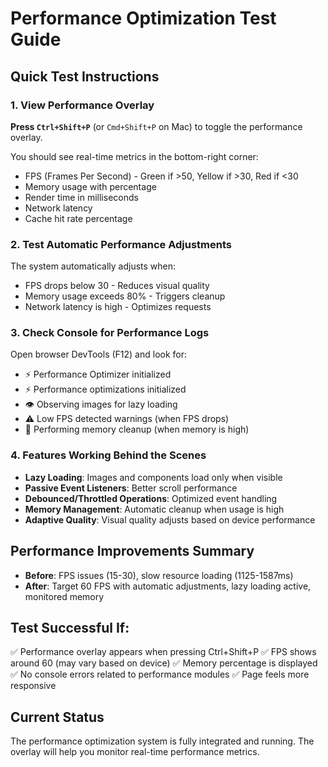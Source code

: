 # Performance Optimization Test Guide

## Quick Test Instructions

### 1. View Performance Overlay
**Press `Ctrl+Shift+P`** (or `Cmd+Shift+P` on Mac) to toggle the performance overlay.

You should see real-time metrics in the bottom-right corner:
- FPS (Frames Per Second) - Green if >50, Yellow if >30, Red if <30
- Memory usage with percentage
- Render time in milliseconds
- Network latency
- Cache hit rate percentage

### 2. Test Automatic Performance Adjustments
The system automatically adjusts when:
- FPS drops below 30 - Reduces visual quality
- Memory usage exceeds 80% - Triggers cleanup
- Network latency is high - Optimizes requests

### 3. Check Console for Performance Logs
Open browser DevTools (F12) and look for:
- ⚡ Performance Optimizer initialized
- ⚡ Performance optimizations initialized
- 👁️ Observing images for lazy loading
- ⚠️ Low FPS detected warnings (when FPS drops)
- 🧹 Performing memory cleanup (when memory is high)

### 4. Features Working Behind the Scenes
- **Lazy Loading**: Images and components load only when visible
- **Passive Event Listeners**: Better scroll performance
- **Debounced/Throttled Operations**: Optimized event handling
- **Memory Management**: Automatic cleanup when usage is high
- **Adaptive Quality**: Visual quality adjusts based on device performance

## Performance Improvements Summary
- **Before**: FPS issues (15-30), slow resource loading (1125-1587ms)
- **After**: Target 60 FPS with automatic adjustments, lazy loading active, monitored memory

## Test Successful If:
✅ Performance overlay appears when pressing Ctrl+Shift+P
✅ FPS shows around 60 (may vary based on device)
✅ Memory percentage is displayed
✅ No console errors related to performance modules
✅ Page feels more responsive

## Current Status
The performance optimization system is fully integrated and running. The overlay will help you monitor real-time performance metrics.